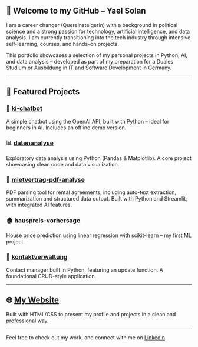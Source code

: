 ## 👋 Welcome to my GitHub – Yael Solan

I am a career changer (Quereinsteigerin) with a background in political science and a strong passion for technology, artificial intelligence, and data analysis. I am currently transitioning into the tech industry through intensive self-learning, courses, and hands-on projects.

This portfolio showcases a selection of my personal projects in Python, AI, and data analysis – developed as part of my preparation for a Duales Studium or Ausbildung in IT and Software Development in Germany.

---

## 📌 Featured Projects

### 🧠 [ki-chatbot](https://github.com/yaelsolan/ki-chatbot)
A simple chatbot using the OpenAI API, built with Python – ideal for beginners in AI. Includes an offline demo version.

### 📊 [datenanalyse](https://github.com/yaelsolan/datenanalyse)
Exploratory data analysis using Python (Pandas & Matplotlib). A core project showcasing clean code and data visualization.

### 📄 [mietvertrag-pdf-analyse](https://github.com/yaelsolan/mietvertrag-pdf-analyse)
PDF parsing tool for rental agreements, including auto-text extraction, summarization and structured data output. Built with Python and Streamlit, with integrated AI features.

### 🏠 [hauspreis-vorhersage](https://github.com/yaelsolan/hauspreis-vorhersage)
House price prediction using linear regression with scikit-learn – my first ML project.

### 📇 [kontaktverwaltung](https://github.com/yaelsolan/kontaktverwaltung)
Contact manager built in Python, featuring an update function. A foundational CRUD-style application.

---

## 🌐 [My Website](https://yaelsolan.github.io)
Built with HTML/CSS to present my profile and projects in a clean and professional way.

---

Feel free to check out my work, and connect with me on [LinkedIn](https://www.linkedin.com/in/yael-solan-16800a360).
